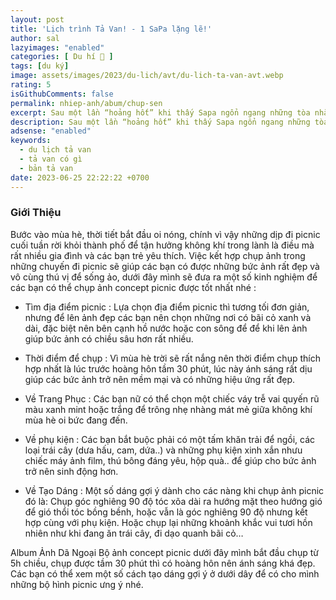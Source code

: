 ```yaml
---
layout: post
title: 'Lịch trình Tả Van! - 1 SaPa lặng lẽ!'
author: sal
lazyimages: "enabled"
categories: [ Du hí 🛫 ]
tags: [du ký]
image: assets/images/2023/du-lich/avt/du-lich-ta-van-avt.webp
rating: 5
isGithubComments: false
permalink: nhiep-anh/abum/chup-sen
excerpt: Sau một lần “hoảng hốt” khi thấy Sapa ngổn ngang những tòa nhà cao tầng, những bạn nữ mặc áo dân tộc chìa đồ bán rồi cứ ê ê trước mặt mình,... đứng đợi cáp treo 1 tiếng để checkin Fansipan. Mình đã quyết định đi tới một nơi khá lạ...
description: Sau một lần “hoảng hốt” khi thấy Sapa ngổn ngang những tòa nhà cao tầng, những bạn nữ mặc áo dân tộc chìa đồ bán rồi cứ ê ê trước mặt mình,... đứng đợi cáp treo 1 tiếng để checkin Fansipan. Mình đã quyết định đi tới một nơi khá lạ...
adsense: "enabled"
keywords:
  - du lịch tả van
  - tả van có gì
  - bản tả van
date: 2023-06-25 22:22:22 +0700
---
```



### Giới Thiệu

Bước vào mùa hè, thời tiết bắt đầu oi nóng, chính vì vậy những dịp đi picnic cuối tuần rời khỏi thành phố để tận hưởng không khí trong lành là điều mà rất nhiều gia đình và các bạn trẻ yêu thích. Việc kết hợp chụp ảnh trong những chuyến đi picnic sẽ giúp các bạn có được những bức ảnh rất đẹp và vô cùng thú vị để sống ảo, dưới đây mình sẽ đưa ra một số kinh nghiệm để các bạn có thể chụp ảnh concept picnic được tốt nhất nhé :

+ Tìm địa điểm picnic : Lựa chọn địa điểm picnic thì tương tối đơn giản, nhưng để lên ảnh đẹp các bạn nên chọn những nơi có bãi cỏ xanh và dài, đặc biệt nên bên cạnh hồ nước hoặc con sông để để khi lên ảnh giúp bức ảnh có chiều sâu hơn rất nhiều.

+ Thời điểm để chụp : Vì mùa hè trời sẽ rất nắng nên thời điểm chụp thích hợp nhất là lúc trước hoàng hôn tầm 30 phút, lúc này ánh sáng rất dịu giúp các bức ảnh trở nên mềm mại và có những hiệu ứng rất đẹp.

+ Về Trang Phục : Các bạn nữ có thể chọn một chiếc váy trễ vai quyến rũ màu xanh mint hoặc trắng để trông nhẹ nhàng mát mẻ giữa không khí mùa hè oi bức đang đến.

+ Về phụ kiện : Các bạn bắt buộc phải có một tấm khăn trải để ngồi, các loại trái cây (dưa hấu, cam, dứa..) và những phụ kiện xinh xắn nhưu chiếc máy ảnh film, thú bông đáng yêu, hộp quà.. để giúp cho bức ảnh trở nên sinh động hơn.

+ Về Tạo Dáng :  Một số dáng gợi ý dành cho các nàng khi chụp ảnh picnic đó là: Chụp góc nghiêng 90 độ tóc xõa dài ra hướng mặt theo hướng gió để gió thổi tóc bồng bềnh, hoặc vẫn là góc nghiêng 90 độ nhưng kết hợp cùng với phụ kiện. Hoặc chụp lại những khoảnh khắc vui tươi hồn nhiên như khi đang ăn trái cây, đi dạo quanh bãi cỏ…

Album Ảnh Dã Ngoại
Bộ ảnh concept picnic dưới đây mình bắt đầu chụp từ 5h chiều, chụp được tầm 30 phút thì có hoàng hôn nên ánh sáng khá đẹp. Các bạn có thể xem một số cách tạo dáng gợi ý ở dưới dây để có cho mình những bộ hình picnic ưng ý nhé.
